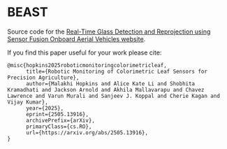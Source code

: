 # BEAST

Source code for the [Real-Time Glass Detection and Reprojection using Sensor Fusion Onboard Aerial Vehicles website](https://mhopki.github.io/GDR-SF/).

If you find this paper useful for your work please cite:
```
@misc{hopkins2025roboticmonitoringcolorimetricleaf,
      title={Robotic Monitoring of Colorimetric Leaf Sensors for Precision Agriculture}, 
      author={Malakhi Hopkins and Alice Kate Li and Shobhita Kramadhati and Jackson Arnold and Akhila Mallavarapu and Chavez Lawrence and Varun Murali and Sanjeev J. Koppal and Cherie Kagan and Vijay Kumar},
      year={2025},
      eprint={2505.13916},
      archivePrefix={arXiv},
      primaryClass={cs.RO},
      url={https://arxiv.org/abs/2505.13916}, 
}
```
